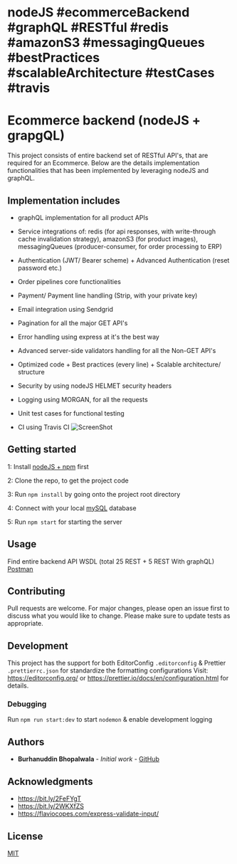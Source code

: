# nodeJS #ecommerceBackend #graphQL #RESTful #redis #amazonS3 #messagingQueues #bestPractices #scalableArchitecture #testCases #travis

# Ecommerce backend (nodeJS + grapgQL)

This project consists of entire backend set of RESTful API's, that are required for an Ecommerce. Below are the details implementation functionalities that has been implemented by leveraging nodeJS and graphQL.

## Implementation includes

- graphQL implementation for all product APIs

- Service integrations of: redis (for api responses, with write-through cache invalidation strategy), amazonS3 (for product images), messagingQueues (producer-consumer, for order processing to ERP)

- Authentication (JWT/ Bearer scheme) + Advanced Authentication (reset password etc.)

- Order pipelines core functionalities

- Payment/ Payment line handling (Strip, with your private key)

- Email integration using Sendgrid

- Pagination for all the major GET API's

- Error handling using express at it's the best way

- Advanced server-side validators handling for all the Non-GET API's

- Optimized code + Best practices (every line) + Scalable architecture/ structure

- Security by using nodeJS HELMET security headers

- Logging using MORGAN, for all the requests

- Unit test cases for functional testing

- CI using Travis CI
  ![ScreenShot](/data/travis/build-2019-06-01.png)

## Getting started

1: Install [nodeJS + npm](https://nodejs.org/en/download/) first

2: Clone the repo, to get the project code

3: Run `npm install` by going onto the project root directory

4: Connect with your local [mySQL](https://dev.mysql.com/downloads/) database

5: Run `npm start` for starting the server

## Usage

Find entire backend API WSDL (total 25 REST + 5 REST With graphQL) [Postman](https://bit.ly/2MPEq2L)

## Contributing

Pull requests are welcome. For major changes, please open an issue first to discuss what you would like to change. Please make sure to update tests as appropriate.

## Development

This project has the support for both EditorConfig `.editorconfig` & Prettier `.prettierrc.json` for standardize the formatting configurations
Visit: <https://editorconfig.org/> or
<https://prettier.io/docs/en/configuration.html> for details.

### Debugging

Run `npm run start:dev` to start `nodemon` & enable development logging

## Authors

- **Burhanuddin Bhopalwala** - _Initial work_ - [GitHub](https://github.com/burhanuddinbhopalwala)

## Acknowledgments

- <https://bit.ly/2FeFYgT>
- <https://bit.ly/2WKXfZS>
- <https://flaviocopes.com/express-validate-input/>

## License

[MIT](https://choosealicense.com/licenses/mit/)
